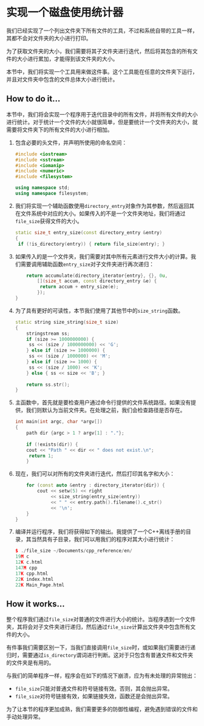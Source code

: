 # 实现一个磁盘使用统计器

我们已经实现了一个列出文件夹下所有文件的工具，不过和系统自带的工具一样，其都不会对文件夹的大小进行打印。

为了获取文件夹的大小，我们需要将其子文件夹进行迭代，然后将其包含的所有文件的大小进行累加，才能得到该文件夹的大小。

本节中，我们将实现一个工具用来做这件事。这个工具能在任意的文件夹下运行，并且对文件夹中包含的文件总体大小进行统计。

## How to do it...

本节中，我们将会实现一个程序用于迭代目录中的所有文件，并将所有文件的大小进行统计。对于统计一个文件的大小就很简单，但是要统计一个文件夹的大小，就需要将文件夹下的所有文件的大小进行相加。

1. 包含必要的头文件，并声明所使用的命名空间：

   ```c++
   #include <iostream>
   #include <sstream>
   #include <iomanip>
   #include <numeric>
   #include <filesystem>
   
   using namespace std;
   using namespace filesystem;
   ```

2. 我们将实现一个辅助函数使用`directory_entry`对象作为其参数，然后返回其在文件系统中对应的大小。如果传入的不是一个文件夹地址，我们将通过`file_size`获得文件的大小。

   ```c++
   static size_t entry_size(const directory_entry &entry)
   {
   	if (!is_directory(entry)) { return file_size(entry); }
   ```

3. 如果传入的是一个文件夹，我们需要对其中所有元素进行文件大小的计算。我们需要调用辅助函数`entry_size`对子文件夹进行再次递归：

   ```c++
       return accumulate(directory_iterator{entry}, {}, 0u,
           [](size_t accum, const directory_entry &e) {
           	return accum + entry_size(e);
           });
   }
   ```

4. 为了具有更好的可读性，本节我们使用了其他节中的`size_string`函数。

   ```c++
   static string size_string(size_t size)
   {
       stringstream ss;
       if (size >= 1000000000) {
       	ss << (size / 1000000000) << 'G';
       } else if (size >= 1000000) {
       	ss << (size / 1000000) << 'M';
       } else if (size >= 1000) {
       	ss << (size / 1000) << 'K';
       } else { ss << size << 'B'; }
       
       return ss.str();
   }
   ```

5. 主函数中，首先就是要检查用户通过命令行提供的文件系统路径。如果没有提供，我们则默认为当前文件夹。在处理之前，我们会检查路径是否存在。

   ```c++
   int main(int argc, char *argv[])
   {
       path dir {argc > 1 ? argv[1] : "."};
       
       if (!exists(dir)) {
       cout << "Path " << dir << " does not exist.\n";
       	return 1;
       } 
   ```

6. 现在，我们可以对所有的文件夹进行迭代，然后打印其名字和大小：

   ```c++
       for (const auto &entry : directory_iterator{dir}) {
           cout << setw(5) << right
                << size_string(entry_size(entry))
                << " " << entry.path().filename().c_str()
                << '\n';
       }
   }
   ```

7. 编译并运行程序，我们将获得如下的输出。我提供了一个C++离线手册的目录，其当然具有子目录，我们可以用我们的程序对其大小进行统计：

   ```c++
   $ ./file_size ~/Documents/cpp_reference/en/
   19M c
   12K c.html
   147M cpp
   17K cpp.html
   22K index.html
   22K Main_Page.html
   ```

## How it works...

整个程序我们通过`file_size`对普通的文件进行大小的统计。当程序遇到一个文件夹，其将会对子文件夹进行递归，然后通过`file_size`计算出文件夹中包含所有文件的大小。

有件事我们需要区别一下，当我们直接调用`file_size`时，或如果我们需要进行递归时，需要通过`is_directory`谓词进行判断。这对于只包含有普通文件和文件夹的文件夹是有用的。

与我们的简单程序一样，程序会在如下的情况下崩溃，应为有未处理的异常抛出：

- `file_size`只能对普通文件和符号链接有效。否则，其会抛出异常。
- `file_size`对符号链接有效，如果链接失效，函数还是会抛出异常。

为了让本节的程序更加成熟，我们需要更多的防御性编程，避免遇到错误的文件和手动处理异常。

